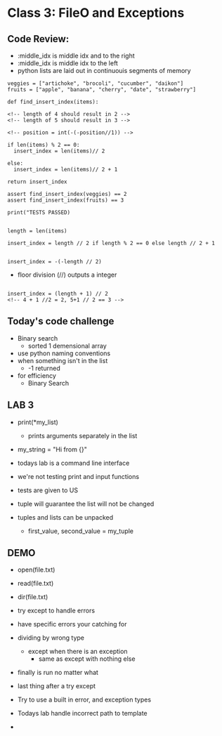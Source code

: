 # Class 3: FileO and Exceptions

## Code Review:

- :middle_idx is middle idx and to the right
- :middle_idx is middle idx to the left
- python lists are laid out in continuouis segments of memory

```{python}
veggies = ["artichoke", "brocoli", "cucumber", "daikon"]
fruits = ["apple", "banana", "cherry", "date", "strawberry"]

def find_insert_index(items):

<!-- length of 4 should result in 2 -->
<!-- length of 5 should result in 3 -->

<!-- position = int(-(-position//1)) -->

if len(items) % 2 == 0:
  insert_index = len(items)// 2

else:
  insert_index = len(items)// 2 + 1

return insert_index

assert find_insert_index(veggies) == 2
assert find_insert_index(fruits) == 3

print("TESTS PASSED)
```

```{python}

length = len(items)

insert_index = length // 2 if length % 2 == 0 else length // 2 + 1

```

```{python}

insert_index = -(-length // 2)

```

- floor division (//) outputs a integer

```{python}

insert_index = (length + 1) // 2
<!-- 4 + 1 //2 = 2, 5+1 // 2 == 3 -->

```

## Today's code challenge

- Binary search
  - sorted 1 demensional array
- use python naming conventions
- when something isn't in the list
  - -1 returned
- for efficiency
  - Binary Search

## LAB 3

- print(*my_list)
  - prints arguments separately in the list
- my_string = "Hi from {}"

- todays lab is a command line interface
- we're not testing print and input functions
- tests are given to US
- tuple will guarantee the list will not be changed
- tuples and lists can be unpacked
  - first_value, second_value = my_tuple

## DEMO

- open(file.txt)
- read(file.txt)
- dir(file.txt)

- try except to handle errors
- have specific errors your catching for
- dividing by wrong type
  - except when there is an exception
    - same as except with nothing else
- finally is run no matter what
- last thing after a try except
- Try to use a built in error, and exception types

- Todays lab handle incorrect path to template
- 